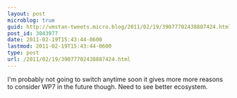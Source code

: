 ```yaml
---
layout: post
microblog: true
guid: http://vmstan-tweets.micro.blog/2011/02/19/39077702438887424.html
post_id: 3043977
date: 2011-02-19T15:43:44-0600
lastmod: 2011-02-19T15:43:44-0600
type: post
url: /2011/02/19/39077702438887424.html
---
```

I'm probably not going to switch anytime soon it gives more more reasons to consider WP7 in the future though. Need to see better ecosystem.
